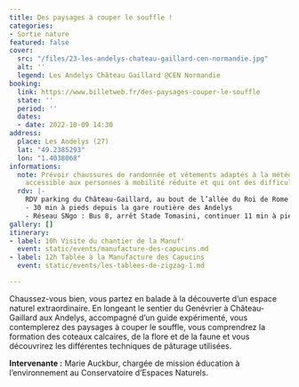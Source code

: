 ```yaml
---
title: Des paysages à couper le souffle !
categories:
- Sortie nature
featured: false
cover:
  src: "/files/23-les-andelys-chateau-gaillard-cen-normandie.jpg"
  alt: ''
  legend: Les Andelys Château Gaillard @CEN Normandie
booking:
  link: https://www.billetweb.fr/des-paysages-couper-le-souffle
  state: ''
  period: ''
  dates:
  - date: 2022-10-09 14:30
address:
  place: Les Andelys (27)
  lat: "49.2385293"
  lon: "1.4038068"
informations:
  note: Prévoir chaussures de randonnée et vêtements adaptés à la météo, site non
    accessible aux personnes à mobilité réduite et qui ont des difficultés à marcher
  rdv: |-
    RDV parking du Château-Gaillard, au bout de l’allée du Roi de Rome
    - 30 min à pieds depuis la gare routière des Andelys
    - Réseau SNgo : Bus 8, arrêt Stade Tomasini, continuer 11 min à pieds
gallery: []
itinerary:
- label: 10h Visite du chantier de la Manuf'
  event: static/events/manufacture-des-capucins.md
- label: 12h Tablée à la Manufacture des Capucins
  event: static/events/les-tablees-de-zigzag-1.md

---
```

Chaussez-vous bien, vous partez en balade à la découverte d’un espace naturel extraordinaire. En longeant le sentier du Genévrier à Château-Gaillard aux Andelys, accompagné d’un guide expérimenté, vous contemplerez des paysages à couper le souffle, vous comprendrez la formation des coteaux calcaires, de la flore et de la faune et vous découvrirez les différentes techniques de pâturage utilisées.

**Intervenante :** Marie Auckbur, chargée de mission éducation à l’environnement au Conservatoire d’Espaces Naturels.